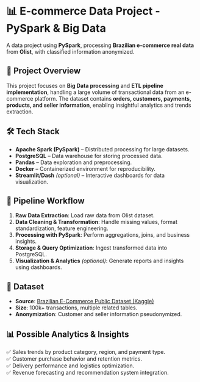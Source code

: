 # 📊 **E-commerce Data Project - PySpark & Big Data**  

A data project using **PySpark**, processing **Brazilian e-commerce real data** from **Olist**, with classified information anonymized.  

## 🚀 **Project Overview**  
This project focuses on **Big Data processing** and **ETL pipeline implementation**, handling a large volume of transactional data from an e-commerce platform. The dataset contains **orders, customers, payments, products, and seller information**, enabling insightful analytics and trends extraction.  

## 🛠 **Tech Stack**  
- **Apache Spark (PySpark)** – Distributed processing for large datasets.  
- **PostgreSQL** – Data warehouse for storing processed data.  
- **Pandas** – Data exploration and preprocessing.  
- **Docker** – Containerized environment for reproducibility.  
- **Streamlit/Dash** *(optional)* – Interactive dashboards for data visualization.  

## 🔄 **Pipeline Workflow**  
1. **Raw Data Extraction**: Load raw data from Olist dataset.  
2. **Data Cleaning & Transformation**: Handle missing values, format standardization, feature engineering.  
3. **Processing with PySpark**: Perform aggregations, joins, and business insights.  
4. **Storage & Query Optimization**: Ingest transformed data into PostgreSQL.  
5. **Visualization & Analytics** *(optional)*: Generate reports and insights using dashboards.  

## 📂 **Dataset**  
- **Source**: [Brazilian E-Commerce Public Dataset (Kaggle)](https://www.kaggle.com/datasets/olistbr/brazilian-ecommerce)  
- **Size**: 100k+ transactions, multiple related tables.  
- **Anonymization**: Customer and seller information pseudonymized.  

## 📊 **Possible Analytics & Insights**  
✅ Sales trends by product category, region, and payment type.  
✅ Customer purchase behavior and retention metrics.  
✅ Delivery performance and logistics optimization.  
✅ Revenue forecasting and recommendation system integration.  


